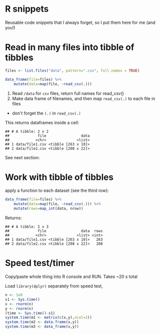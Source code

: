 # R snippets

Reusable code snippets that I always forget, so I put them here for me (and
you!)


# Read in many files into tibble of tibbles

```r
files <- list.files("data", pattern=".csv", full.names = TRUE)

data_frame(file=files) %>%
    mutate(data=map(file, ~read_csv(.)))
```

1. Read `/data` for `csv` files, return full names for read_csv()
1. Make data frame of filenames, and then map `read_csv(.)` to each file in
   files

  * don't forget the `(.)` in `read_csv(.)`

This returns dataframes inside a cell:

```
## # A tibble: 2 x 2
##             file                data
##            <chr>              <list>
## 1 data/file1.csv <tibble [263 x 10]>
## 2 data/file2.csv <tibble [208 x 22]>
```

See next section:


# Work with tibble of tibbles

apply a function to each dataset (see the third row):

```r
data_frame(file=files) %>% 
    mutate(data=map(file, ~read_csv(.))) %>%
    mutate(rows=map_int(data, nrow)) 
```

Returns:

```
## # A tibble: 2 x 3
##             file                data  rows
##            <chr>              <list> <int>
## 1 data/file1.csv <tibble [263 x 10]>   263
## 2 data/file2.csv <tibble [208 x 22]>   208
```

# Speed test/timer

Copy/paste whole thing into R console and RUN. Takes ~20 s total

Load `library(dplyr)` separately from speed test,

```r
n <- 1e8
s1 <- Sys.time()
x <- rnorm(n)
y <- rnorm(n)
(time <- Sys.time()-s1)
system.time(m1 <- matrix(c(x,y),ncol=2))
system.time(m2 <- data.frame(x,y))
system.time(m3 <- data_frame(x,y))
```
